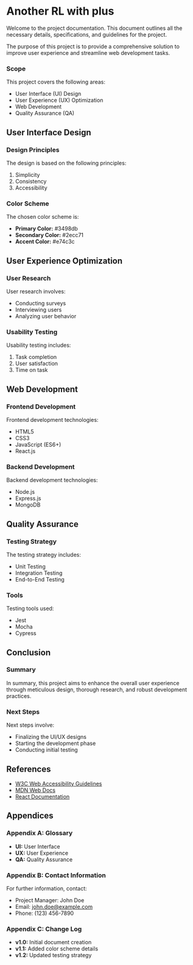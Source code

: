 # Another RL with plus

Welcome to the project documentation. This document outlines all the necessary details, specifications, and guidelines for the project.

The purpose of this project is to provide a comprehensive solution to improve user experience and streamline web development tasks.

### Scope

This project covers the following areas:

- User Interface (UI) Design
- User Experience (UX) Optimization
- Web Development
- Quality Assurance (QA)

## User Interface Design

### Design Principles

The design is based on the following principles:

1. Simplicity
2. Consistency
3. Accessibility

### Color Scheme

The chosen color scheme is:

- **Primary Color:** #3498db
- **Secondary Color:** #2ecc71
- **Accent Color:** #e74c3c

## User Experience Optimization

### User Research

User research involves:

- Conducting surveys
- Interviewing users
- Analyzing user behavior

### Usability Testing

Usability testing includes:

1. Task completion
2. User satisfaction
3. Time on task

## Web Development

### Frontend Development

Frontend development technologies:

- HTML5
- CSS3
- JavaScript (ES6+)
- React.js

### Backend Development

Backend development technologies:

- Node.js
- Express.js
- MongoDB

## Quality Assurance

### Testing Strategy

The testing strategy includes:

- Unit Testing
- Integration Testing
- End-to-End Testing

### Tools

Testing tools used:

- Jest
- Mocha
- Cypress

## Conclusion

### Summary

In summary, this project aims to enhance the overall user experience through meticulous design, thorough research, and robust development practices.

### Next Steps

Next steps involve:

- Finalizing the UI/UX designs
- Starting the development phase
- Conducting initial testing

## References

- [W3C Web Accessibility Guidelines](https://www.w3.org/WAI/WCAG21/quickref/)
- [MDN Web Docs](https://developer.mozilla.org/)
- [React Documentation](https://reactjs.org/docs/getting-started.html)

## Appendices

### Appendix A: Glossary

- **UI:** User Interface
- **UX:** User Experience
- **QA:** Quality Assurance

### Appendix B: Contact Information

For further information, contact:

- Project Manager: John Doe
- Email: john.doe@example.com
- Phone: (123) 456-7890

### Appendix C: Change Log

- **v1.0:** Initial document creation
- **v1.1:** Added color scheme details
- **v1.2:** Updated testing strategy

